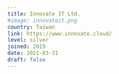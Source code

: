 ```yaml
---
title: Innovate IT Ltd.
#image: innovateit.png
country: Taiwan
link: https://www.innovate.cloud/
level: silver
joined: 2019
date: 2021-03-31
draft: false
---
```

